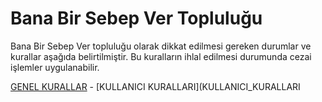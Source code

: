 # Bana Bir Sebep Ver Topluluğu
Bana Bir Sebep Ver topluluğu olarak dikkat edilmesi gereken durumlar ve kurallar aşağıda belirtilmiştir. Bu kuralların ihlal edilmesi durumunda cezai işlemler uygulanabilir.

[GENEL KURALLAR](GENEL_KURALLAR.md) - [KULLANICI KURALLARI](KULLANICI_KURALLARI
